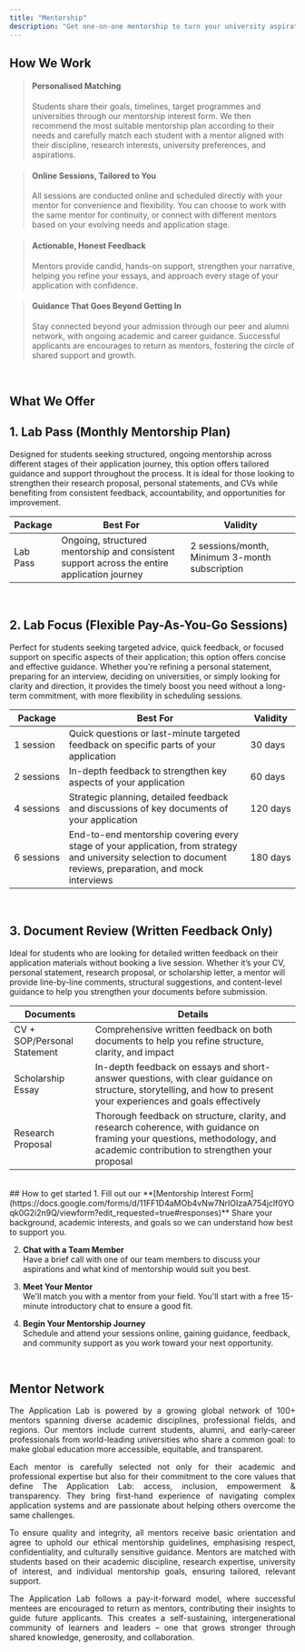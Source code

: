 ```yaml
---
title: "Mentorship"
description: "Get one-on-one mentorship to turn your university aspirations into acceptances"
---
```


## How We Work

> <h4>Personalised Matching</h4><p>Students share their goals, timelines, target programmes and universities through our mentorship interest form. We then recommend the most suitable mentorship plan according to their needs and carefully match each student with a mentor aligned with their discipline, research interests, university preferences, and aspirations.</p>

> <h4>Online Sessions, Tailored to You</h4><p>All sessions are conducted online and scheduled directly with your mentor for convenience and flexibility. You can choose to work with the same mentor for continuity, or connect with different mentors based on your evolving needs and application stage.</p>

> <h4>Actionable, Honest Feedback</h4><p>Mentors provide candid, hands-on support, strengthen your narrative, helping you refine your essays, and approach every stage of your application with confidence.</p>

> <h4>Guidance That Goes Beyond Getting In</h4><p> Stay connected beyond your admission through our peer and alumni network, with ongoing academic and career guidance. Successful applicants are encourages to return as mentors, fostering the circle of shared support and growth.</p>
<br>

## What We Offer

<h2><span class="gradient-text">1. Lab Pass (Monthly Mentorship Plan)</span></h2>
Designed for students seeking structured, ongoing mentorship across different stages of their application journey, this option offers tailored guidance and support throughout the process. It is ideal for those looking to strengthen their research proposal, personal statements, and CVs while benefiting from consistent feedback, accountability, and opportunities for improvement. 

| Package | Best For | Validity |
|----------|----------|----------|
| Lab Pass | Ongoing, structured mentorship and consistent support across the entire application journey | 2 sessions/month, Minimum 3-month subscription |

<br>
<h2><span class="gradient-text">2. Lab Focus (Flexible Pay-As-You-Go Sessions)</span></h2>
Perfect for students seeking targeted advice, quick feedback, or focused support on specific aspects of their application; this option offers concise and effective guidance. Whether you’re refining a personal statement, preparing for an interview, deciding on universities, or simply looking for clarity and direction, it provides the timely boost you need without a long-term commitment, with more flexibility in scheduling sessions. 

| Package | Best For | Validity |
|----------|----------|----------|
| 1&nbsp;session | Quick questions or last-minute targeted feedback on specific parts of your application | 30&nbsp;days |
| 2&nbsp;sessions | In-depth feedback to strengthen key aspects of your application | 60&nbsp;days |
| 4&nbsp;sessions | Strategic planning, detailed feedback and discussions of key documents of your application | 120&nbsp;days |
| 6&nbsp;sessions | End-to-end mentorship covering every stage of your application, from strategy and university selection to document reviews, preparation, and mock interviews | 180&nbsp;days |

<br> 
<h2><span class="gradient-text">3. Document Review (Written Feedback Only)</span></h2>
Ideal for students who are looking for detailed written feedback on their application materials without booking a live session. Whether it’s your CV, personal statement, research proposal, or scholarship letter, a mentor will provide line-by-line comments, structural suggestions, and content-level guidance to help you strengthen your documents before submission.

| Documents | Details |
|----------|----------|
| CV + SOP/Personal Statement | Comprehensive written feedback on both documents to help you refine structure, clarity, and impact |
| Scholarship Essay | In-depth feedback on essays and short-answer questions, with clear guidance on structure, storytelling, and how to present your experiences and goals effectively |
| Research Proposal | Thorough feedback on structure, clarity, and research coherence, with guidance on framing your questions, methodology, and academic contribution to strengthen your proposal |
<br>
## How to get started
1. Fill out our **[Mentorship Interest Form](https://docs.google.com/forms/d/11FF1D4aMOb4vNw7NrIOIzaA754jclf0YOqk0G2i2n9Q/viewform?edit_requested=true#responses)** 
   Share your background, academic interests, and goals so we can understand how best to support you.

2. **Chat with a Team Member**  
   Have a brief call with one of our team members to discuss your aspirations and what kind of mentorship would suit you best.

3. **Meet Your Mentor**  
   We'll match you with a mentor from your field. You'll start with a free 15-minute introductory chat to ensure a good fit.

4. **Begin Your Mentorship Journey**  
   Schedule and attend your sessions online, gaining guidance, feedback, and community support as you work toward your next opportunity.

<br>

<div style="text-align: justify;">

   ## Mentor Network
   The Application Lab is powered by a growing global network of 100+ mentors spanning diverse academic disciplines, professional fields, and regions. Our mentors include current students, alumni, and early-career professionals from world-leading universities who share a common goal: to make global education more accessible, equitable, and transparent.

   Each mentor is carefully selected not only for their academic and professional expertise but also for their commitment to the core values that define The Application Lab: access, inclusion, empowerment & transparency. They bring first-hand experience of navigating complex application systems and are passionate about helping others overcome the same challenges.

   To ensure quality and integrity, all mentors receive basic orientation and agree to uphold our ethical mentorship guidelines, emphasising respect, confidentiality, and culturally sensitive guidance. Mentors are matched with students based on their academic discipline, research expertise, university of interest, and individual mentorship goals, ensuring tailored, relevant support.

   The Application Lab follows a pay-it-forward model, where successful mentees are encouraged to return as mentors, contributing their insights to guide future applicants. This creates a self-sustaining, intergenerational community of learners and leaders – one that grows stronger through shared knowledge, generosity, and collaboration.

   </div>